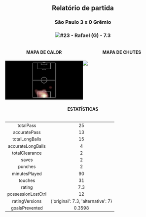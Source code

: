 <h2 style="text-align: center;">Relatório de partida</h3>

<h3 style="text-align: center;">São Paulo 3 x 0 Grêmio</h3>

<h3 style="text-align: center;"><img src="https://api.sofascore.com/api/v1/player/33132/image">#23 - Rafael (G) - 7.3</h3>

<div style="text-align: left; display: grid; grid-template-columns: 1fr 1fr;">
  <div>
    <h4 style="text-align: center;">MAPA DE CALOR</h3>
    <img src=../players/heatmaps/11652579_33132.png>
</div>
  <div>
    <h4 style="text-align: center;">MAPA DE CHUTES</h3>
    <img src=../players/shotmaps/11652579_33132.png>
  </div>
</div>

<h4 style="text-align: center;">ESTATÍSTICAS</h3>
<div style="text-align: center; display: grid; grid-template-columns: 1fr;">
  <div>
    <table>
        <tr>
            <td>totalPass
            </td>
            <td>25
            </td>
        </tr><tr>
            <td>accuratePass
            </td>
            <td>13
            </td>
        </tr><tr>
            <td>totalLongBalls
            </td>
            <td>15
            </td>
        </tr><tr>
            <td>accurateLongBalls
            </td>
            <td>4
            </td>
        </tr><tr>
            <td>totalClearance
            </td>
            <td>2
            </td>
        </tr><tr>
            <td>saves
            </td>
            <td>2
            </td>
        </tr><tr>
            <td>punches
            </td>
            <td>2
            </td>
        </tr><tr>
            <td>minutesPlayed
            </td>
            <td>90
            </td>
        </tr><tr>
            <td>touches
            </td>
            <td>31
            </td>
        </tr><tr>
            <td>rating
            </td>
            <td>7.3
            </td>
        </tr><tr>
            <td>possessionLostCtrl
            </td>
            <td>12
            </td>
        </tr><tr>
            <td>ratingVersions
            </td>
            <td>{'original': 7.3, 'alternative': 7}
            </td>
        </tr><tr>
            <td>goalsPrevented
            </td>
            <td>0.3598
            </td>
        </tr>
        </table>
</div>